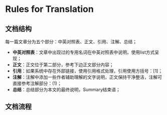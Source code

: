 # Rules for Translation

## 文档结构

每一篇文章分为五个部分：中英对照表、正文、引用、注解、总结；

* **中英对照表**：文章中出现过的专用名词在中英对照表中说明，使用list方式呈现；
* **正文**：正文位于第二部分，参考下边正文部分内容；
* **引用**：如果系统中存在外部链接，使用引用格式处理，引用使用方括号：\[1\]；
* **注解**：注解中添加一些作者辅助理解的文字说明，正文保持干净整洁，注解可直接参考注解部分：\(1\)；
* **总结**：总结部分为本文的最终说明，Summary结束语；

## 文档流程



